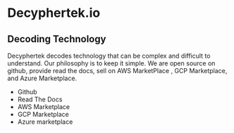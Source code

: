 Decyphertek.io
===============
Decoding Technology
-------------------
Decyphertek decodes technology that can be complex and difficult to understand. Our philosophy is to keep it simple. We are open source on github, provide read the docs, sell on AWS MarketPlace , GCP Marketplace, and Azure Marketplace. 

* Github
* Read The Docs
* AWS Marketplace
* GCP Marketplace 
* Azure marketplace
